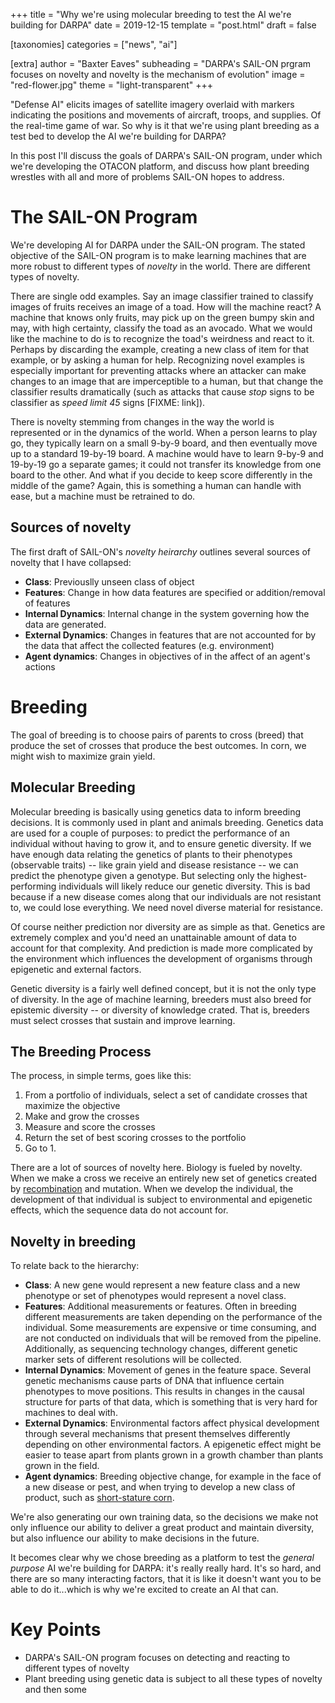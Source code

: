 +++
title = "Why we're using molecular breeding to test the AI we're building for DARPA"
date = 2019-12-15
template = "post.html"
draft = false

[taxonomies]
categories = ["news", "ai"]

[extra]
author = "Baxter Eaves"
subheading = "DARPA's SAIL-ON prgram focuses on novelty and novelty is the mechanism of evolution"
image = "red-flower.jpg"
theme = "light-transparent"
+++

"Defense AI" elicits images of satellite imagery overlaid with markers indicating the positions and movements of aircraft, troops, and supplies. Of the real-time game of war. So why is it that we're using plant breeding as a test bed to develop the AI we're building for DARPA?

In this post I'll discuss the goals of DARPA's SAIL-ON program, under which we're developing the OTACON platform, and discuss how plant breeding wrestles with all and more of problems SAIL-ON hopes to address.

# The SAIL-ON Program

We're developing AI for DARPA under the SAIL-ON program. The stated objective of the SAIL-ON program is to make learning machines that are more robust to different types of *novelty* in the world. There are different types of novelty.

There are single odd examples. Say an image classifier trained to classify images of fruits receives an image of a toad. How will the machine react? A machine that knows only fruits, may pick up on the green bumpy skin and may, with high certainty, classify the toad as an avocado. What we would like the machine to do is to recognize the toad's weirdness and react to it. Perhaps by discarding the example, creating a new class of item for that example, or by asking a human for help. Recognizing novel examples is especially important for preventing attacks where an attacker can make changes to an image that are imperceptible to a human, but that change the classifier results dramatically (such as attacks that cause *stop* signs to be classifier as *speed limit 45* signs [FIXME: link]).

There is novelty stemming from changes in the way the world is represented or in the dynamics of the world. When a person learns to play go, they typically learn on a small 9-by-9 board, and then eventually move up to a standard 19-by-19 board. A machine would have to learn 9-by-9 and 19-by-19 go a separate games; it could not transfer its knowledge from one board to the other. And what if you decide to keep score differently in the middle of the game? Again, this is something a human can handle with ease, but a machine must be retrained to do. 

## Sources of novelty

The first draft of SAIL-ON's *novelty heirarchy* outlines several sources of novelty that I have collapsed:

- **Class**: Previouslly unseen class of object
- **Features**: Change in how data features are specified or addition/removal of features
- **Internal Dynamics**: Internal change in the system governing how the data are generated.
- **External Dynamics**: Changes in features that are not accounted for by the data that affect the collected features (e.g. environment)
- **Agent dynamics**: Changes in objectives of in the affect of an agent's actions

# Breeding

The goal of breeding is to choose pairs of parents to cross (breed) that produce the set of crosses that produce the best outcomes. In corn, we might wish to maximize grain yield.

## Molecular Breeding

Molecular breeding is basically using genetics data to inform breeding decisions. It is commonly used in plant and animals breeding. Genetics data are used for a couple of purposes: to predict the performance of an individual without having to grow it, and to ensure genetic diversity. If we have enough data relating the genetics of plants to their phenotypes (observable traits) -- like grain yield and disease resistance -- we can predict the phenotype given a genotype. But selecting only the highest-performing individuals will likely reduce our genetic diversity. This is bad because if a new disease comes along that our individuals are not resistant to, we could lose everything. We need novel diverse material for resistance.

Of course neither prediction nor diversity are as simple as that. Genetics are extremely complex and you'd need an unattainable amount of data to account for that complexity. And prediction is made more complicated by the environment which influences the development of organisms through epigenetic and external factors. 

Genetic diversity is a fairly well defined concept, but it is not the only type of diversity. In the age of machine learning, breeders must also breed for epistemic diversity -- or diversity of knowledge crated. That is, breeders must select crosses that sustain and improve learning.

## The Breeding Process

The process, in simple terms, goes like this:

1. From a portfolio of individuals, select a set of candidate crosses that maximize the objective
2. Make and grow the crosses
3. Measure and score the crosses
4. Return the set of best scoring crosses to the portfolio
5. Go to 1.

There are a lot of sources of novelty here. Biology is fueled by novelty. When we make a cross we receive an entirely new set of genetics created by [recombination](https://en.wikipedia.org/wiki/Genetic_recombination) and mutation. When we develop the individual, the development of that individual is subject to environmental and epigenetic effects, which the sequence data do not account for. 

## Novelty in breeding

To relate back to the hierarchy:

- **Class**: A new gene would represent a new feature class and a new phenotype or set of phenotypes would represent a novel class.
- **Features**: Additional measurements or features. Often in breeding different measurements are taken depending on the performance of the individual. Some measurements are expensive or time consuming, and are not conducted on individuals that will be removed from the pipeline. Additionally, as sequencing technology changes, different genetic marker sets of different resolutions will be collected.
- **Internal Dynamics**: Movement of genes in the feature space. Several genetic mechanisms cause parts of DNA that influence certain phenotypes to move positions. This results in changes in the causal structure for parts of that data, which is something that is very hard for machines to deal with.
- **External Dynamics**: Environmental factors affect physical development through several mechanisms that present themselves differently depending on other environmental factors. A epigenetic effect might be easier to tease apart from plants grown in a growth chamber than plants grown in the field.
- **Agent dynamics**: Breeding objective change, for example in the face of a new disease or pest, and when trying to develop a new class of product, such as [short-stature corn](https://www.agriculture.com/news/crops/short-stature-corn-on-the-way-from-bayer-cropscience).

We're also generating our own training data, so the decisions we make not only influence our ability to deliver a great product and maintain diversity, but also influence our ability to make decisions in the future.

It becomes clear why we chose breeding as a platform to test the *general purpose* AI we're building for DARPA: it's really really hard. It's so hard, and there are so many interacting factors, that it is like it doesn't want you to be able to do it...which is why we're excited to create an AI that can.

# Key Points
- DARPA's SAIL-ON program focuses on detecting and reacting to different types of novelty
- Plant breeding using genetic data is subject to all these types of novelty and then some
